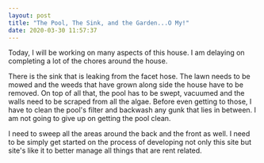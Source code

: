 ```yaml
---
layout: post
title: "The Pool, The Sink, and the Garden...O My!"
date: 2020-03-30 11:57:37
---
```


Today, I will be working on many aspects of this house. I
am delaying on completing a lot of the chores around the 
house. 

There is the sink that is leaking from the facet hose. The
lawn needs to be mowed and the weeds that have grown along
side the house have to be removed. On top of all that, the 
pool has to be swept, vacuumed and the walls need to be scraped
from all the algae. Before even getting to those, I have to clean
the pool's filter and backwash any gunk that lies in between.
I am not going to give up on getting the pool clean.

I need to sweep all the areas around the back and the front
as well. I need to be simply get started on the process of developing
not only this site but site's like it to better manage all things that
are rent related. 
